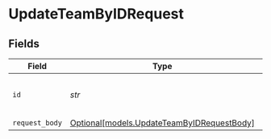 # UpdateTeamByIDRequest


## Fields

| Field                                                                                | Type                                                                                 | Required                                                                             | Description                                                                          | Example                                                                              |
| ------------------------------------------------------------------------------------ | ------------------------------------------------------------------------------------ | ------------------------------------------------------------------------------------ | ------------------------------------------------------------------------------------ | ------------------------------------------------------------------------------------ |
| `id`                                                                                 | *str*                                                                                | :heavy_check_mark:                                                                   | N/A                                                                                  | 123e4567-e89b-12d3-a456-426614174000                                                 |
| `request_body`                                                                       | [Optional[models.UpdateTeamByIDRequestBody]](../models/updateteambyidrequestbody.md) | :heavy_minus_sign:                                                                   | N/A                                                                                  |                                                                                      |